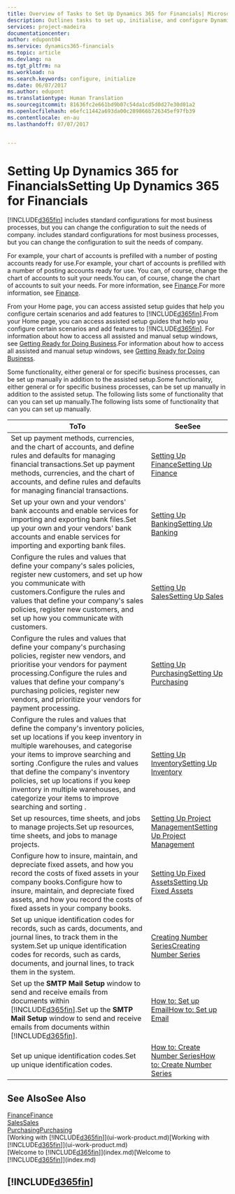 ```yaml
---
title: Overview of Tasks to Set Up Dynamics 365 for Financials| Microsoft Docs
description: Outlines tasks to set up, initialise, and configure Dynamics 365 for Financials to suit your needs.
services: project-madeira
documentationcenter: 
author: edupont04
ms.service: dynamics365-financials
ms.topic: article
ms.devlang: na
ms.tgt_pltfrm: na
ms.workload: na
ms.search.keywords: configure, initialize
ms.date: 06/07/2017
ms.author: edupont
ms.translationtype: Human Translation
ms.sourcegitcommit: 81636fc2e661bd9b07c54da1cd5d0d27e30d01a2
ms.openlocfilehash: e6efc11442a693da00c289866b726345ef97fb39
ms.contentlocale: en-au
ms.lasthandoff: 07/07/2017


---
```

# <a name="setting-up-dynamics-365-for-financials"></a><span data-ttu-id="d0f4c-103">Setting Up Dynamics 365 for Financials</span><span class="sxs-lookup"><span data-stu-id="d0f4c-103">Setting Up Dynamics 365 for Financials</span></span>
[!INCLUDE[d365fin](includes/d365fin_md.md)]<span data-ttu-id="d0f4c-104"> includes standard configurations for most business processes, but you can change the configuration to suit the needs of company.</span><span class="sxs-lookup"><span data-stu-id="d0f4c-104"> includes standard configurations for most business processes, but you can change the configuration to suit the needs of company.</span></span>

<span data-ttu-id="d0f4c-105">For example, your chart of accounts is prefilled with a number of posting accounts ready for use.</span><span class="sxs-lookup"><span data-stu-id="d0f4c-105">For example, your chart of accounts is prefilled with a number of posting accounts ready for use.</span></span> <span data-ttu-id="d0f4c-106">You can, of course, change the chart of accounts to suit your needs.</span><span class="sxs-lookup"><span data-stu-id="d0f4c-106">You can, of course, change the chart of accounts to suit your needs.</span></span> <span data-ttu-id="d0f4c-107">For more information, see [Finance](finance.md).</span><span class="sxs-lookup"><span data-stu-id="d0f4c-107">For more information, see [Finance](finance.md).</span></span>

<span data-ttu-id="d0f4c-108">From your Home page, you can access assisted setup guides that help you configure certain scenarios and add features to [!INCLUDE[d365fin](includes/d365fin_md.md)].</span><span class="sxs-lookup"><span data-stu-id="d0f4c-108">From your Home page, you can access assisted setup guides that help you configure certain scenarios and add features to [!INCLUDE[d365fin](includes/d365fin_md.md)].</span></span> <span data-ttu-id="d0f4c-109">For information about how to access all assisted and manual setup windows, see [Getting Ready for Doing Business](ui-get-ready-business.md).</span><span class="sxs-lookup"><span data-stu-id="d0f4c-109">For information about how to access all assisted and manual setup windows, see [Getting Ready for Doing Business](ui-get-ready-business.md).</span></span>

<span data-ttu-id="d0f4c-110">Some functionality, either general or for specific business processes, can be set up manually in addition to the assisted setup.</span><span class="sxs-lookup"><span data-stu-id="d0f4c-110">Some functionality, either general or for specific business processes, can be set up manually in addition to the assisted setup.</span></span> <span data-ttu-id="d0f4c-111">The following lists some of functionality that can you can set up manually.</span><span class="sxs-lookup"><span data-stu-id="d0f4c-111">The following lists some of functionality that can you can set up manually.</span></span>

| <span data-ttu-id="d0f4c-112">To</span><span class="sxs-lookup"><span data-stu-id="d0f4c-112">To</span></span> | <span data-ttu-id="d0f4c-113">See</span><span class="sxs-lookup"><span data-stu-id="d0f4c-113">See</span></span> |
| --- | --- |
| <span data-ttu-id="d0f4c-114">Set up payment methods, currencies, and the chart of accounts, and define rules and defaults for managing financial transactions.</span><span class="sxs-lookup"><span data-stu-id="d0f4c-114">Set up payment methods, currencies, and the chart of accounts, and define rules and defaults for managing financial transactions.</span></span> |[<span data-ttu-id="d0f4c-115">Setting Up Finance</span><span class="sxs-lookup"><span data-stu-id="d0f4c-115">Setting Up Finance</span></span>](finance-setup-finance.md) |
| <span data-ttu-id="d0f4c-116">Set up your own and your vendors' bank accounts and enable services for importing and exporting bank files.</span><span class="sxs-lookup"><span data-stu-id="d0f4c-116">Set up your own and your vendors' bank accounts and enable services for importing and exporting bank files.</span></span> |[<span data-ttu-id="d0f4c-117">Setting Up Banking</span><span class="sxs-lookup"><span data-stu-id="d0f4c-117">Setting Up Banking</span></span>](bank-setup-banking.md) |
| <span data-ttu-id="d0f4c-118">Configure the rules and values that define your company's sales policies, register new customers, and set up how you communicate with customers.</span><span class="sxs-lookup"><span data-stu-id="d0f4c-118">Configure the rules and values that define your company's sales policies, register new customers, and set up how you communicate with customers.</span></span> |[<span data-ttu-id="d0f4c-119">Setting Up Sales</span><span class="sxs-lookup"><span data-stu-id="d0f4c-119">Setting Up Sales</span></span>](sales-setup-sales.md) |
| <span data-ttu-id="d0f4c-120">Configure the rules and values that define your company's purchasing policies, register new vendors, and prioritise your vendors for payment processing.</span><span class="sxs-lookup"><span data-stu-id="d0f4c-120">Configure the rules and values that define your company's purchasing policies, register new vendors, and prioritize your vendors for payment processing.</span></span> |[<span data-ttu-id="d0f4c-121">Setting Up Purchasing</span><span class="sxs-lookup"><span data-stu-id="d0f4c-121">Setting Up Purchasing</span></span>](purchasing-setup-purchasing.md) |
| <span data-ttu-id="d0f4c-122">Configure the rules and values that define the company's inventory policies, set up locations if you keep inventory in multiple warehouses, and categorise your items to improve searching and sorting .</span><span class="sxs-lookup"><span data-stu-id="d0f4c-122">Configure the rules and values that define the company's inventory policies, set up locations if you keep inventory in multiple warehouses, and categorize your items to improve searching and sorting .</span></span> |[<span data-ttu-id="d0f4c-123">Setting Up Inventory</span><span class="sxs-lookup"><span data-stu-id="d0f4c-123">Setting Up Inventory</span></span>](inventory-setup-inventory.md) |
| <span data-ttu-id="d0f4c-124">Set up resources, time sheets, and jobs to manage projects.</span><span class="sxs-lookup"><span data-stu-id="d0f4c-124">Set up resources, time sheets, and jobs to manage projects.</span></span> |[<span data-ttu-id="d0f4c-125">Setting Up Project Management</span><span class="sxs-lookup"><span data-stu-id="d0f4c-125">Setting Up Project Management</span></span>](projects-setup-projects.md) |
| <span data-ttu-id="d0f4c-126">Configure how to insure, maintain, and depreciate fixed assets, and how you record the costs of fixed assets in your company books.</span><span class="sxs-lookup"><span data-stu-id="d0f4c-126">Configure how to insure, maintain, and depreciate fixed assets, and how you record the costs of fixed assets in your company books.</span></span> |[<span data-ttu-id="d0f4c-127">Setting Up Fixed Assets</span><span class="sxs-lookup"><span data-stu-id="d0f4c-127">Setting Up Fixed Assets</span></span>](fa-setup.md) |
| <span data-ttu-id="d0f4c-128">Set up unique identification codes for records, such as cards, documents, and journal lines, to track them in the system.</span><span class="sxs-lookup"><span data-stu-id="d0f4c-128">Set up unique identification codes for records, such as cards, documents, and journal lines, to track them in the system.</span></span> |[<span data-ttu-id="d0f4c-129">Creating Number Series</span><span class="sxs-lookup"><span data-stu-id="d0f4c-129">Creating Number Series</span></span>](ui-create-number-series.md) |
| <span data-ttu-id="d0f4c-130">Set up the **SMTP Mail Setup** window to send and receive emails from documents within [!INCLUDE[d365fin](includes/d365fin_md.md)].</span><span class="sxs-lookup"><span data-stu-id="d0f4c-130">Set up the **SMTP Mail Setup** window to send and receive emails from documents within [!INCLUDE[d365fin](includes/d365fin_md.md)].</span></span> |[<span data-ttu-id="d0f4c-131">How to: Set up Email</span><span class="sxs-lookup"><span data-stu-id="d0f4c-131">How to: Set up Email</span></span>](madeira-how-setup-email.md) |
| <span data-ttu-id="d0f4c-132">Set up unique identification codes.</span><span class="sxs-lookup"><span data-stu-id="d0f4c-132">Set up unique identification codes.</span></span> |[<span data-ttu-id="d0f4c-133">How to: Create Number Series</span><span class="sxs-lookup"><span data-stu-id="d0f4c-133">How to: Create Number Series</span></span>](ui-create-number-series.md) |

## <a name="see-also"></a><span data-ttu-id="d0f4c-134">See Also</span><span class="sxs-lookup"><span data-stu-id="d0f4c-134">See Also</span></span>
[<span data-ttu-id="d0f4c-135">Finance</span><span class="sxs-lookup"><span data-stu-id="d0f4c-135">Finance</span></span>](finance.md)  
[<span data-ttu-id="d0f4c-136">Sales</span><span class="sxs-lookup"><span data-stu-id="d0f4c-136">Sales</span></span>](sales-manage-sales.md)  
[<span data-ttu-id="d0f4c-137">Purchasing</span><span class="sxs-lookup"><span data-stu-id="d0f4c-137">Purchasing</span></span>](purchasing-manage-purchasing.md)  
<span data-ttu-id="d0f4c-138">[Working with [!INCLUDE[d365fin](includes/d365fin_md.md)]](ui-work-product.md)</span><span class="sxs-lookup"><span data-stu-id="d0f4c-138">[Working with [!INCLUDE[d365fin](includes/d365fin_md.md)]](ui-work-product.md)</span></span>  
<span data-ttu-id="d0f4c-139">[Welcome to [!INCLUDE[d365fin](includes/d365fin_long_md.md)]](index.md)</span><span class="sxs-lookup"><span data-stu-id="d0f4c-139">[Welcome to [!INCLUDE[d365fin](includes/d365fin_long_md.md)]](index.md)</span></span>  

## [!INCLUDE[d365fin](includes/free_trial_md.md)]
